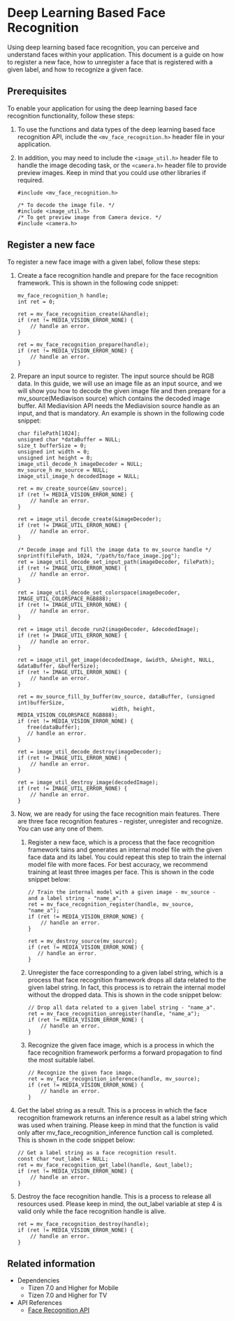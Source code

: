 # Deep Learning Based Face Recognition

Using deep learning based face recognition, you can perceive and understand faces within your application. This document is a guide on how to register a new face, how to unregister a face that is registered with a given label, and how to recognize a given face.

## Prerequisites

To enable your application for using the deep learning based face recognition functionality, follow these steps:
1.  To use the functions and data types of the deep learning based face recognition API, include the `<mv_face_recognition.h>` header file in your application.
2.  In addition, you may need to include the `<image_util.h>` header file to handle the image decoding task, or the `<camera.h>` header file to provide preview images. 
    Keep in mind that you could use other libraries if required.

    ```
    #include <mv_face_recognition.h>

    /* To decode the image file. */
    #include <image_util.h>
    /* To get preview image from Camera device. */
    #include <camera.h>
    ```
## Register a new face
To register a new face image with a given label, follow these steps:

1. Create a face recognition handle and prepare for the face recognition framework. This is shown in the following code snippet:

   ```
   mv_face_recognition_h handle;
   int ret = 0;

   ret = mv_face_recognition_create(&handle);
   if (ret != MEDIA_VISION_ERROR_NONE) {
       // handle an error.
   }

   ret = mv_face_recognition_prepare(handle);
   if (ret != MEDIA_VISION_ERROR_NONE) {
       // handle an error.
   }
   ```

2. Prepare an input source to register. The input source should be RGB data. In this guide, we will use an image file as an input source, and we will show you how to decode the given image file and then prepare for a mv_source(Mediavison source) which contains the decoded image buffer. All Mediavision API needs the Mediavision source handle as an input, and that is mandatory. An example is shown in the following code snippet:

   ```
   char filePath[1024];
   unsigned char *dataBuffer = NULL;
   size_t bufferSize = 0;
   unsigned int width = 0;
   unsigned int height = 0;
   image_util_decode_h imageDecoder = NULL;
   mv_source_h mv_source = NULL;
   image_util_image_h decodedImage = NULL;

   ret = mv_create_source(&mv_source);
   if (ret != MEDIA_VISION_ERROR_NONE) {
       // handle an error.
   }

   ret = image_util_decode_create(&imageDecoder);
   if (ret != IMAGE_UTIL_ERROR_NONE) {
       // handle an error.
   }

   /* Decode image and fill the image data to mv_source handle */
   snprintf(filePath, 1024, "/path/to/face_image.jpg");
   ret = image_util_decode_set_input_path(imageDecoder, filePath);
   if (ret != IMAGE_UTIL_ERROR_NONE) {
       // handle an error.
   }

   ret = image_util_decode_set_colorspace(imageDecoder, IMAGE_UTIL_COLORSPACE_RGB888);
   if (ret != IMAGE_UTIL_ERROR_NONE) {
       // handle an error.
   }

   ret = image_util_decode_run2(imageDecoder, &decodedImage);
   if (ret != IMAGE_UTIL_ERROR_NONE) {
       // handle an error.
   }

   ret = image_util_get_image(decodedImage, &width, &height, NULL, &dataBuffer, &bufferSize);
   if (ret != IMAGE_UTIL_ERROR_NONE) {
       // handle an error.
   }

   ret = mv_source_fill_by_buffer(mv_source, dataBuffer, (unsigned int)bufferSize,
                                 width, height, MEDIA_VISION_COLORSPACE_RGB888);
   if (ret != MEDIA_VISION_ERROR_NONE) {
      free(dataBuffer);
	  // handle an error.
   }

   ret = image_util_decode_destroy(imageDecoder);
   if (ret != IMAGE_UTIL_ERROR_NONE) {
       // handle an error.
   }

   ret = image_util_destroy_image(decodedImage);
   if (ret != IMAGE_UTIL_ERROR_NONE) {
       // handle an error.
   }
   ```

3. Now, we are ready for using the face recognition main features. There are three face recognition features - register, unregister and recognize. You can use any one of them.
 
   1.  Register a new face, which is a process that the face recognition framework tains and generates an internal model file with the given face data and its label. You could repeat this step to train the internal model file with more faces. For best accuracy, we recommend training at least three images per face. This is shown in the code snippet below:

        ```
        // Train the internal model with a given image - mv_source - and a label string - "name_a".
        ret = mv_face_recognition_register(handle, mv_source, "name_a");
        if (ret != MEDIA_VISION_ERROR_NONE) {
            // handle an error.
        }

        ret = mv_destroy_source(mv_source);
        if (ret != MEDIA_VISION_ERROR_NONE) {
           // handle an error.
        }
        ```

   2.  Unregister the face corresponding to a given label string, which is a process that face recognition framework drops all data related to the given label string. In fact, this process is to retrain the internal model without the dropped data. This is shown in the code snippet below:
        ```
        // Drop all data related to a given label string - "name_a".
        ret = mv_face_recognition_unregister(handle, "name_a");
        if (ret != MEDIA_VISION_ERROR_NONE) {
            // handle an error.
        }
        ```

   3.  Recognize the given face image, which is a process in which the face recognition framework performs a forward propagation to find the most suitable label.
        ```
        // Recognize the given face image.
        ret = mv_face_recognition_inference(handle, mv_source);
        if (ret != MEDIA_VISION_ERROR_NONE) {
            // handle an error.
        }
        ```

4. Get the label string as a result. This is a process in which the face recognition framework returns an inference result as a label string which was used when training. Please keep in mind that the function is valid only after mv_face_recognition_inference function call is completed. This is shown in the code snippet below:

   ```
   // Get a label string as a face recognition result.
   const char *out_label = NULL;
   ret = mv_face_recognition_get_label(handle, &out_label);
   if (ret != MEDIA_VISION_ERROR_NONE) {
       // handle an error.
   }
   ```

5. Destroy the face recognition handle. This is a process to release all resources used. Please keep in mind, the out_label variable at step 4 is valid only while the face recognition handle is alive.

    ```
    ret = mv_face_recognition_destroy(handle);
    if (ret != MEDIA_VISION_ERROR_NONE) {
        // handle an error.
    }
    ```

## Related information
- Dependencies
  - Tizen 7.0 and Higher for Mobile
  - Tizen 7.0 and Higher for TV
- API References
  - [Face Recognition API](../../api/common/latest/group__CAPI__MEDIA__VISION__FACE__RECOGNITION__MODULE.html)
